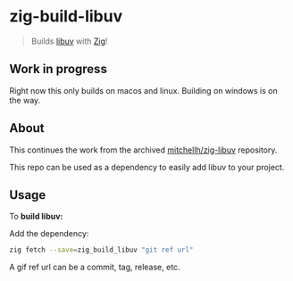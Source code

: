 # zig-build-libuv

> Builds [libuv](https://github.com/libuv/libuv) with [Zig](https://github.com/ziglang/zig)!

## Work in progress

Right now this only builds on macos and linux. Building on windows is on the way.

## About

This continues the work from the archived [mitchellh/zig-libuv](https://github.com/mitchellh/zig-libuv) repository.

This repo can be used as a dependency to easily add libuv to your project.

## Usage

To **build libuv:**

Add the dependency:

```sh
zig fetch --save=zig_build_libuv "git ref url"
```

A gif ref url can be a commit, tag, release, etc.
